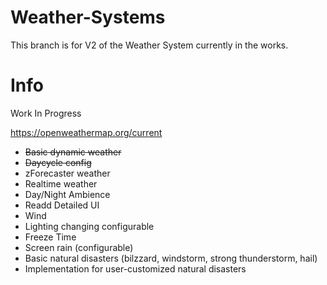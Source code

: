 # Weather-Systems
This branch is for V2 of the Weather System currently in the works.

# Info
Work In Progress

https://openweathermap.org/current

- ~~Basic dynamic weather~~
- ~~Daycycle config~~
- zForecaster weather
- Realtime weather
- Day/Night Ambience
- Readd Detailed UI
- Wind
- Lighting changing configurable
- Freeze Time
- Screen rain (configurable)
- Basic natural disasters (bilzzard, windstorm, strong thunderstorm, hail)
- Implementation for user-customized natural disasters